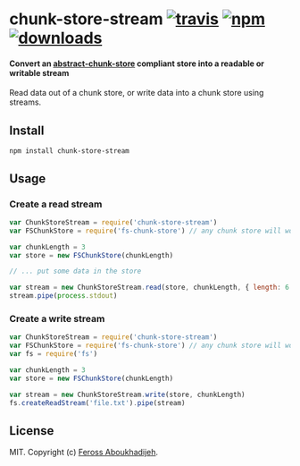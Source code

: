 # chunk-store-stream [![travis][travis-image]][travis-url] [![npm][npm-image]][npm-url] [![downloads][downloads-image]][downloads-url]

[travis-image]: https://img.shields.io/travis/feross/chunk-store-stream.svg?style=flat
[travis-url]: https://travis-ci.org/feross/chunk-store-stream
[npm-image]: https://img.shields.io/npm/v/chunk-store-stream.svg?style=flat
[npm-url]: https://npmjs.org/package/chunk-store-stream
[downloads-image]: https://img.shields.io/npm/dm/chunk-store-stream.svg?style=flat
[downloads-url]: https://npmjs.org/package/chunk-store-stream

#### Convert an [abstract-chunk-store](https://github.com/mafintosh/abstract-chunk-store) compliant store into a readable or writable stream

Read data out of a chunk store, or write data into a chunk store using streams.

## Install

```
npm install chunk-store-stream
```

## Usage

### Create a read stream

``` js
var ChunkStoreStream = require('chunk-store-stream')
var FSChunkStore = require('fs-chunk-store') // any chunk store will work

var chunkLength = 3
var store = new FSChunkStore(chunkLength)

// ... put some data in the store

var stream = new ChunkStoreStream.read(store, chunkLength, { length: 6 })
stream.pipe(process.stdout)
```

### Create a write stream

```js
var ChunkStoreStream = require('chunk-store-stream')
var FSChunkStore = require('fs-chunk-store') // any chunk store will work
var fs = require('fs')

var chunkLength = 3
var store = new FSChunkStore(chunkLength)

var stream = new ChunkStoreStream.write(store, chunkLength)
fs.createReadStream('file.txt').pipe(stream)
```

## License

MIT. Copyright (c) [Feross Aboukhadijeh](http://feross.org).
